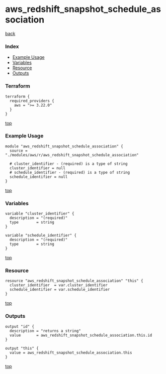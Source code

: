 # aws_redshift_snapshot_schedule_association
[back](../aws.md)
### Index
- [Example Usage](#example-usage)
- [Variables](#variables)
- [Resource](#resource)
- [Outputs](#outputs)
### Terraform
```hcl
terraform {
  required_providers {
    aws = ">= 3.22.0"
  }
}
```
[top](#index)
### Example Usage
```hcl
module "aws_redshift_snapshot_schedule_association" {
  source = "./modules/aws/r/aws_redshift_snapshot_schedule_association"

  # cluster_identifier - (required) is a type of string
  cluster_identifier = null
  # schedule_identifier - (required) is a type of string
  schedule_identifier = null
}
```
[top](#index)
### Variables
```hcl
variable "cluster_identifier" {
  description = "(required)"
  type        = string
}

variable "schedule_identifier" {
  description = "(required)"
  type        = string
}
```
[top](#index)

### Resource
```hcl
resource "aws_redshift_snapshot_schedule_association" "this" {
  cluster_identifier  = var.cluster_identifier
  schedule_identifier = var.schedule_identifier
}
```
[top](#index)
### Outputs
```hcl
output "id" {
  description = "returns a string"
  value       = aws_redshift_snapshot_schedule_association.this.id
}

output "this" {
  value = aws_redshift_snapshot_schedule_association.this
}
```
[top](#index)
